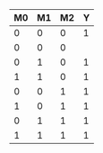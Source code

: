 | M0 | M1 | M2 | Y  |
| -- | -- | -- | -- |
|  0 |  0 |  0 |  1 |
|  0 |  0 |  0 |
|  0 |  1 |  0 |  1 |
|  1 |  1 |  0 |  1 |
|  0 |  0 |  1 |  1 |
|  1 |  0 |  1 |  1 |
|  0 |  1 |  1 |  1 |
|  1 |  1 |  1 |  1 |
